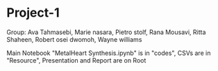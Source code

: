 # Project-1
Group: Ava Tahmasebi, Marie nasara, Pietro stolf, Rana Mousavi, Ritta Shaheen, Robert osei dwomoh, Wayne williams 

Main Notebook "MetalHeart Synthesis.ipynb" is in "codes", CSVs are in "Resource", Presentation and Report are on Root
